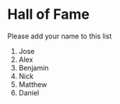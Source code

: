 # Hall of Fame
Please add your name to this list

1. Jose
2. Alex
3. Benjamin
4. Nick
5. Matthew
6. Daniel

